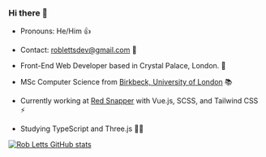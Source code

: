 ### Hi there 👋

+ Pronouns: He/Him 👍 

+ Contact: roblettsdev@gmail.com 📮

+ Front-End Web Developer based in Crystal Palace, London. 🖤

+ MSc Computer Science from [Birkbeck, University of London](https://www.bbk.ac.uk/study/2022/postgraduate/programmes/TMSCOSCI_C/0/computer-science-msc) 📚

+ Currently working at [Red Snapper](https://www.redsnapper.net/) with Vue.js, SCSS, and Tailwind CSS ⚡️

+ Studying TypeScript and Three.js 👨‍💻

[![Rob Letts GitHub stats](https://github-readme-stats.vercel.app/api?username=robertletts)](https://github.com/robertletts/github-readme-stats)
